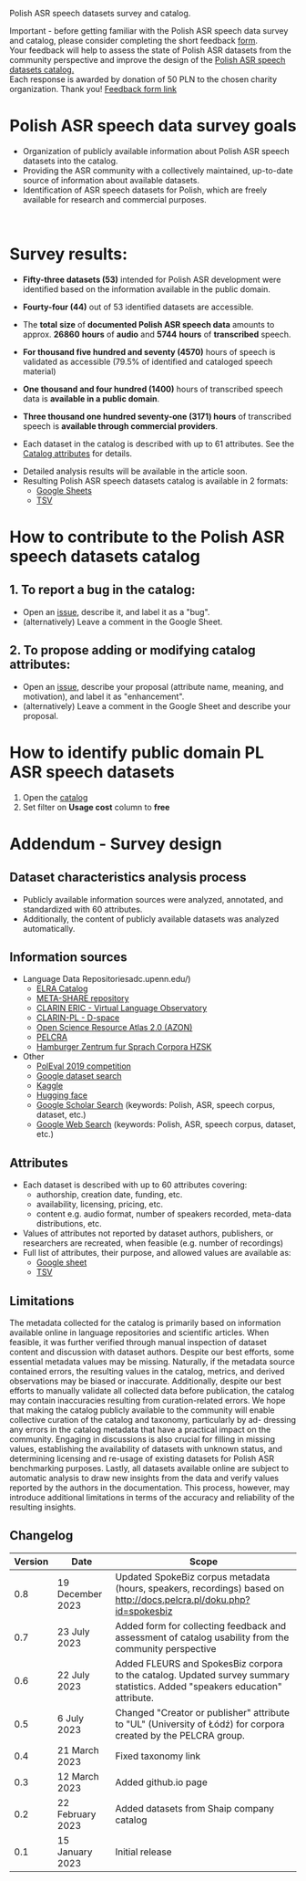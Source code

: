 Polish ASR speech datasets survey and catalog.


Important - before getting familiar with the Polish ASR speech data survey and catalog, please consider completing the short feedback [form](https://forms.gle/FL1obRfYMvgHVoEu5).<br>
Your feedback will help to assess the state of Polish ASR datasets from the community perspective and improve the design of the [Polish ASR speech datasets catalog.](https://docs.google.com/spreadsheets/d/181EDfwZNtHgHFOMaKNtgKssrYDX4tXTJ9POMzBsCRlI/edit?usp=sharing) <br>
Each response is awarded by donation of 50 PLN to the chosen charity organization. Thank you!
[Feedback form link](https://forms.gle/FL1obRfYMvgHVoEu5)

# Polish ASR speech data survey goals
- Organization of publicly available information about Polish ASR speech datasets into the catalog.
- Providing the ASR community with a collectively maintained, up-to-date source of information about available datasets.
- Identification of ASR speech datasets for Polish, which are freely available for research and commercial purposes.
<br>

# Survey results:
- **Fifty-three datasets (53)** intended for Polish ASR development were identified based on the information available in the public domain.
- **Fourty-four (44)** out of 53 identified datasets are accessible. 
- The **total** **size** of **documented Polish ASR speech data** amounts to approx. **26860** **hours** of **audio** and **5744** **hours** of **transcribed** speech.
-  **For thousand five hundred and seventy (4570)** hours of speech is validated as accessible (79.5% of identified and cataloged speech material)
- **One thousand and four hundred (1400)** hours of transcribed speech data is **available in a public domain**.
-  **Three thousand one hundred seventy-one (3171) hours** of transcribed speech is **available through commercial providers**.
  
- Each dataset in the catalog is described with up to 61 attributes. See the [Catalog attributes](https://github.com/goodmike31/pl-asr-speech-data-survey#attributes) for details.
* Detailed analysis results will be available in the article soon.
* Resulting Polish ASR speech datasets catalog is available in 2 formats:
  * [Google Sheets](https://docs.google.com/spreadsheets/d/181EDfwZNtHgHFOMaKNtgKssrYDX4tXTJ9POMzBsCRlI/edit?usp=sharing)
  * [TSV](https://github.com/goodmike31/pl-asr-speech-data-survey/blob/main/snapshots/pl-asr-speech-datasets-catalog-latest.tsv)

# How to contribute to the Polish ASR speech datasets catalog 
## 1. To report a bug in the catalog:
* Open an [issue](https://github.com/goodmike31/pl-asr-speech-data-survey/issues), describe it, and label it as a "bug".
* (alternatively) Leave a comment in the Google Sheet.

## 2. To propose adding or modifying catalog attributes:
* Open an [issue](https://github.com/goodmike31/pl-asr-speech-data-survey/issues), describe your proposal (attribute name, meaning, and motivation), and label it as "enhancement".
* (alternatively) Leave a comment in the Google Sheet and describe your proposal.


# How to identify public domain PL ASR speech datasets
1. Open the [catalog](https://docs.google.com/spreadsheets/d/181EDfwZNtHgHFOMaKNtgKssrYDX4tXTJ9POMzBsCRlI/edit?usp=sharing)
2. Set filter on **Usage cost** column to **free**

# Addendum - Survey design  

## Dataset characteristics analysis process
- Publicly available information sources were analyzed, annotated, and standardized with 60 attributes.
- Additionally, the content of publicly available datasets was analyzed automatically.
 
## Information sources
* Language Data Repositoriesadc.upenn.edu/)
  * [ELRA Catalog](http://catalogue.elra.info/en-us/)
  * [META-SHARE repository](http://www.meta-share.org/)
  * [CLARIN ERIC - Virtual Language Observatory](https://vlo.clarin.eu/)
  * [CLARIN-PL - D-space](https://clarin-pl.eu/dspace/)
  * [Open Science Resource Atlas 2.0 (AZON)](https://zasobynauki.pl/)
  * [PELCRA](http://pelcra.pl/new/tools_and_resources)
  * [Hamburger Zentrum fur Sprach Corpora HZSK](https://corpora.uni-hamburg.de/hzsk/)
* Other
  * [PolEval 2019 competition](http://2019.poleval.pl/)
  * [Google dataset search](https://datasetsearch.research.google.com/)
  * [Kaggle](https://www.kaggle.com/)
  * [Hugging face](https://huggingface.co/)
  * [Google Scholar Search](https://scholar.google.com/) (keywords: Polish, ASR, speech corpus, dataset, etc.)
  * [Google Web Search](https://www.google.com/) (keywords: Polish, ASR, speech corpus, dataset, etc.)

## Attributes
- Each dataset is described with up to 60 attributes covering:
  - authorship, creation date, funding, etc.
  - availability, licensing, pricing, etc.
  - content e.g. audio format, number of speakers recorded, meta-data distributions, etc.
- Values of attributes not reported by dataset authors, publishers, or researchers are recreated, when feasible (e.g. number of recordings)
- Full list of attributes, their purpose, and allowed values are available as:
  - [Google sheet](https://docs.google.com/spreadsheets/d/181EDfwZNtHgHFOMaKNtgKssrYDX4tXTJ9POMzBsCRlI/edit?usp=sharing)
  - [TSV](https://github.com/goodmike31/pl-asr-speech-data-survey/blob/main/snapshots/pl-asr-speech-datasets-taxonomy-latest.tsv)

## Limitations
The metadata collected for the catalog is primarily based on information available online in language repositories and scientific articles. When feasible, it was further verified through manual inspection of dataset content and discussion with dataset authors. Despite our best efforts, some essential metadata values may be missing. Naturally, if the metadata source contained errors, the resulting values in the catalog, metrics, and derived observations may be biased or inaccurate. Additionally, despite our best efforts to manually validate all collected data before publication, the catalog may contain inaccuracies resulting from curation-related errors. 
We hope that making the catalog publicly available to the community will enable collective curation of the catalog and taxonomy, particularly by ad- dressing any errors in the catalog metadata that have a practical impact on the community. Engaging in discussions is also crucial for filling in missing values, establishing the availability of datasets with unknown status, and determining licensing and re-usage of existing datasets for Polish ASR benchmarking purposes. Lastly, all datasets available online are subject to automatic analysis to draw new insights from the data and verify values reported by the authors in the documentation. This process, however, may introduce additional limitations in terms of the accuracy and reliability of the resulting insights.

## Changelog 

| Version | Date | Scope |
| --- | ---------| ------------- |
| 0.8 | 19 December 2023| Updated SpokeBiz corpus metadata (hours, speakers, recordings) based on http://docs.pelcra.pl/doku.php?id=spokesbiz |
| 0.7 | 23 July 2023 | Added form for collecting feedback and assessment of catalog usability from the community perspective | 
| 0.6 | 22 July 2023 | Added FLEURS and SpokesBiz corpora to the catalog. Updated survey summary statistics. Added "speakers education" attribute. |
| 0.5 | 6 July 2023 | Changed "Creator or publisher" attribute to "UL" (University of Łódź) for corpora created by the PELCRA group.
| 0.4 | 21 March 2023  | Fixed taxonomy link |
| 0.3 | 12 March 2023 | Added github.io page
| 0.2 | 22 February 2023 | Added datasets from Shaip company catalog | 
| 0.1 | 15 January 2023 | Initial release |

